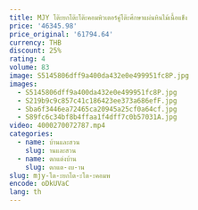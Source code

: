 ```yaml
---
title: MJY โต๊ะยกโต๊ะโต๊ะคอมพิวเตอร์คู่โต๊ะศึกษาแผ่นหินไม้เนื้อแข็ง
price: '46345.98'
price_original: '61794.64'
currency: THB
discount: 25%
rating: 4
volume: 83
image: S5145806dff9a400da432e0e499951fc8P.jpg
images:
  - S5145806dff9a400da432e0e499951fc8P.jpg
  - S219b9c9c857c41c186423ee373a686efF.jpg
  - Sba6f3446ea72465ca20945a25cf0a64cf.jpg
  - S89fc6c34bf8b4ffaa1f4dff7c0b57031A.jpg
video: 4000270072787.mp4
categories:
  - name: บ้านและสวน
    slug: านและสวน
  - name: ตกแต่งบ้าน
    slug: ตกแต-งบ-าน
slug: mjy-โต-ะยกโต-ะโต-ะคอมพ
encode: oDkUVaC
lang: th
---
```

  
